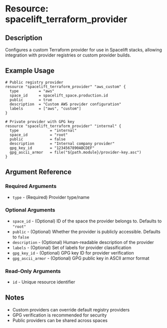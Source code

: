 # Resource: spacelift_terraform_provider

## Description
Configures a custom Terraform provider for use in Spacelift stacks, allowing integration with provider registries or custom provider builds.

## Example Usage
```hcl
# Public registry provider
resource "spacelift_terraform_provider" "aws_custom" {
  type         = "aws"
  space_id     = spacelift_space.production.id
  public       = true
  description  = "Custom AWS provider configuration"
  labels       = ["aws", "custom"]
}

# Private provider with GPG key
resource "spacelift_terraform_provider" "internal" {
  type              = "internal"
  space_id          = "root"
  public            = false
  description       = "Internal company provider"
  gpg_key_id        = "1234567890ABCDEF"
  gpg_ascii_armor   = file("${path.module}/provider-key.asc")
}
```

## Argument Reference

### Required Arguments
* `type` - (Required) Provider type/name

### Optional Arguments
* `space_id` - (Optional) ID of the space the provider belongs to. Defaults to `"root"`
* `public` - (Optional) Whether the provider is publicly accessible. Defaults to `false`
* `description` - (Optional) Human-readable description of the provider
* `labels` - (Optional) Set of labels for provider classification
* `gpg_key_id` - (Optional) GPG key ID for provider verification
* `gpg_ascii_armor` - (Optional) GPG public key in ASCII armor format

### Read-Only Arguments
* `id` - Unique resource identifier

## Notes
* Custom providers can override default registry providers
* GPG verification is recommended for security
* Public providers can be shared across spaces